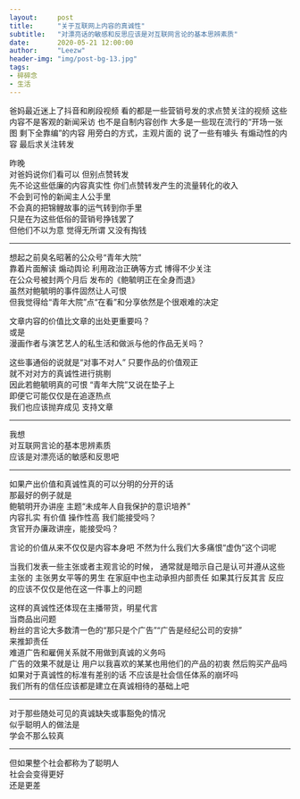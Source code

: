 ```yaml
---
layout:     post
title:      "关于互联网上内容的真诚性"
subtitle:   "对漂亮话的敏感和反思应该是对互联网言论的基本思辨素质"
date:       2020-05-21 12:00:00
author:     "Leezw"
header-img: "img/post-bg-13.jpg"
tags:
- 碎碎念
- 生活
---
```



>     
爸妈最近迷上了抖音和刷段视频 看的都是一些营销号发的求点赞关注的视频 这些内容不是客观的新闻采访 也不是自制内容创作 
大多是一些现在流行的“开场一张图 剩下全靠编”的内容 用旁白的方式，主观片面的 说了一些有噱头 有煽动性的内容 最后求关注转发   


昨晚     
对爸妈说你们看可以 但别点赞转发      
先不论这些低廉的内容真实性 你们点赞转发产生的流量转化的收入    
不会到可怜的新闻主人公手里     
不会真的把锦鲤故事的运气转到你手里    
只是在为这些低俗的营销号挣钱罢了    
但他们不以为意 觉得无所谓 又没有掏钱

---

想起之前臭名昭著的公众号“青年大院”      
靠着片面解读 煽动舆论 利用政治正确等方式 博得不少关注      
在公众号被封两个月后 发布的《鲍毓明正在全身而退》      
虽然对鲍毓明的事件固然让人可恨        
但我觉得给“青年大院”点“在看”和分享依然是个很艰难的决定      

文章内容的价值比文章的出处更重要吗？      
或是      
漫画作者与演艺艺人的私生活和做派与他的作品无关吗？      

这些事通俗的说就是“对事不对人” 只要作品的价值观正      
就不对对方的真诚性进行挑剔      
因此若鲍毓明真的可恨 “青年大院”又说在垫子上      
即便它可能仅仅是在追逐热点      
我们也应该抛弃成见 支持文章     

---

我想      
对互联网言论的基本思辨素质      
应该是对漂亮话的敏感和反思吧  

---
如果产出价值和真诚性真的可以分明的分开的话      
那最好的例子就是      
鲍毓明开办讲座 主题“未成年人自我保护的意识培养”      
内容扎实 有价值 操作性高 我们能接受吗？      
贪官开办廉政讲座，能接受吗？      

言论的价值从来不仅仅是内容本身吧
不然为什么我们大多痛恨“虚伪”这个词呢

当我们发表一些主张或者主观言论的时候，
通常就是暗示自己是认可并遵从这些主张的
主张男女平等的男生 在家庭中也主动承担内部责任
如果其行反其言 反应的应该不仅仅是他在这一件事上的问题

这样的真诚性还体现在主播带货，明星代言       
当商品出问题       
粉丝的言论大多数清一色的“那只是个广告”“广告是经纪公司的安排”       
来推卸责任       
难道广告和雇佣关系就不用做到真诚的义务吗       
广告的效果不就是让 用户以我喜欢的某某也用他们的产品的初衷 然后购买产品吗       
如果对于真诚性的标准有差别的话 不应该是社会信任体系的崩坏吗       
我们所有的信任应该都是建立在真诚相待的基础上吧       

---

对于那些随处可见的真诚缺失或事豁免的情况       
似乎聪明人的做法是          
学会不那么较真           

---

但如果整个社会都称为了聪明人       
社会会变得更好        
还是更差       










